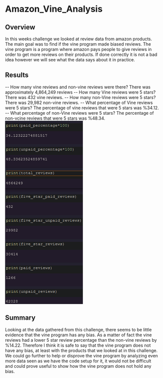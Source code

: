 # Amazon_Vine_Analysis
## Overview
In this weeks challenge we looked at review data from amazon products. The main goal was to find if the vine program made biased reviews. The vine program is a program where amazon pays people to give reviews in order to get more reviews on their products. If done correctly it is not a bad idea however we will see what the data says about it in practice.
## Results
-- How many vine reviews and non-vine reviews were there? There was approximately 4,864,249 reviews
-- How many Vine reviews were 5 stars? There was 432 vine reviews.
-- How many non-Vine reviews were 5 stars? There was 29,982 non-vine reviews.
-- What percentage of Vine reviews were 5 stars? The percentage of vine reviews that were 5 stars was %34.12.
-- What percentage of non-Vine reviews were 5 stars? The percentage of non-vcine reviews that were 5 stars was %48.34.
!["All the Variables That Were Made to Answer the Questions and There Outputs."](Resources/all_variables_vine.png)
## Summary
Looking at the data gathered from this challenge, there seems to be little evidence that the vine program has any bias. As a matter of fact the vine reviews had a lower 5 star review percentage than the non-vine reviews by %14.22. Therefore I think it is safe to say that the vine program does not have any bias, at least with the products that we looked at in this challenge.
We could go further to help or disprove the vine program by analyzing even more data seen as we have the code setup for it, it would not be difficult and could prove useful to show how the vine program does not hold any bias.
